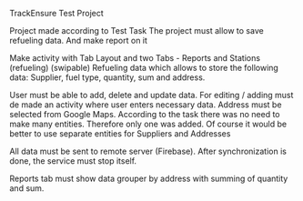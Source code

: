 TrackEnsure Test Project

Project made according to Test Task
The project must allow to save refueling data. And make report on it

Make activity with Tab Layout and two Tabs - Reports and Stations (refueling) (swipable)
Refueling data which allows to store the following data:
Supplier, fuel type, quantity, sum and address.

User must be able to add, delete and update data.
For editing / adding must de made an activity where user enters necessary data. 
Address must be selected from Google Maps.
According to the task there was no need to make many entities. Therefore only one was added. 
Of course it would be better to use separate entities for Suppliers and Addresses

All data must be sent to remote server (Firebase). After synchronization is done, the service must
stop itself.

Reports tab must show data grouper by address with summing of quantity and sum.


 